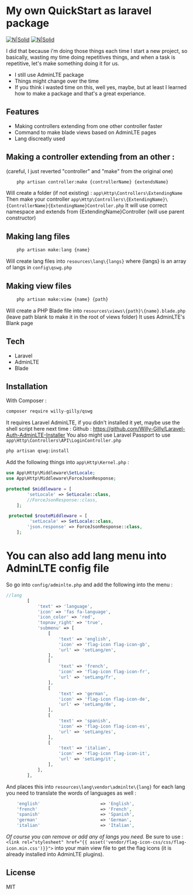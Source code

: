 # My own QuickStart as laravel package

[![N|Solid](https://laravel.com/img/logomark.min.svg)](https://laravel.com/) [![N|Solid](https://laravel.com/img/logotype.min.svg)](https://laravel.com/)

I did that because i'm doing those things each time I start a new project, so basically, wasting my time doing repetitives things, and when a task is repetitive, let's make something doing it for us.

- I still use AdminLTE package
- Things might change over the time
- If you think i wasted time on this, well yes, maybe, but at least I learned how to make a package and that's a great experiance.

## Features

- Making controllers extending from one other controller faster
- Command to make blade views based on AdminLTE pages
- Lang discreatly used

## Making a controller extending from an other :
(careful, I just reverted "controller" and "make" from the original one)
```sh
    php artisan controller:make {controllerName} {extendsName}
```
Will create a folder (if not existing) : `app\Http\Controllers\ExtendingName`
Then make your controller `app\Http\Controllers\{ExtendingName}\{ControllerName}{ExtendingName}Controller.php`
It will use correct namespace and extends from {ExtendingName}Controller (will use parent constructor)

## Making lang files

```sh
    php artisan make:lang {name}
```
Will create lang files into `resources\lang\{langs}` where {langs} is an array of langs in `config\qswg.php`

## Making view files

```sh
    php artisan make:view {name} {path}
```
Will create a PHP Blade file into `resources\views\{path}\{name}.blade.php` (leave path blank to make it in the root of views folder)
It uses AdminLTE's Blank page
## Tech

- Laravel
- AdminLTE
- Blade

## Installation

With Composer : 
```sh
composer require willy-gilly/qswg
```

It requires Laravel AdminLTE, if you didn't installed it yet, maybe use the shell script here next time :
Github : https://github.com/Willy-Gilly/Laravel-Auth-AdminLTE-Installer
You also might use Laravel Passport to use `app\Http\Controllers\API\LoginController.php`

```sh
php artisan qswg:install
```

Add the following things into `app\Http\Kernel.php` :

```php
use App\Http\Middleware\SetLocale;
use App\Http\Middleware\ForceJsonResponse;
```
```php
protected $middleware = [
        'setLocale' => SetLocale::class,
        //ForceJsonResponse::class,
    ];
```
```php 
 protected $routeMiddleware = [
         'setLocale' => SetLocale::class,
        'json.response' => ForceJsonResponse::class,
    ];
```

# You can also add lang menu into AdminLTE config file
So go into `config/adminlte.php` and add the following into the menu :
```php
//lang
        [
            'text' => 'language',
            'icon' => 'fas fa-language',
            'icon_color' => 'red',
            'topnav_right' => 'true',
            'submenu' => [
                [
                    'text' => 'english',
                    'icon' => 'flag-icon flag-icon-gb',
                    'url' => 'setLang/en',
                ],
                [
                    'text' => 'french',
                    'icon' => 'flag-icon flag-icon-fr',
                    'url' => 'setLang/fr',
                ],
                [
                    'text' => 'german',
                    'icon' => 'flag-icon flag-icon-de',
                    'url' => 'setLang/de',
                ],
                [
                    'text' => 'spanish',
                    'icon' => 'flag-icon flag-icon-es',
                    'url' => 'setLang/es',
                ],
                [
                    'text' => 'italian',
                    'icon' => 'flag-icon flag-icon-it',
                    'url' => 'setLang/it',
                ],
            ],
        ],
```
And places this into `resources\lang\vendor\adminlte\{lang}` for each lang you need to translate the words of languages as well : 
```php
    'english'                       => 'English',
    'french'                        => 'French',
    'spanish'                       => 'Spanish',
    'german'                        => 'German',
    'italian'                       => 'Italian',
```

*Of course you can remove or add any of langs you need.*
Be sure to use :
`<link rel="stylesheet" href="{{ asset('vendor/flag-icon-css/css/flag-icon.min.css')}}">`
into your main view file to get the flag icons (it is already installed into AdminLTE plugins).
## License

MIT
